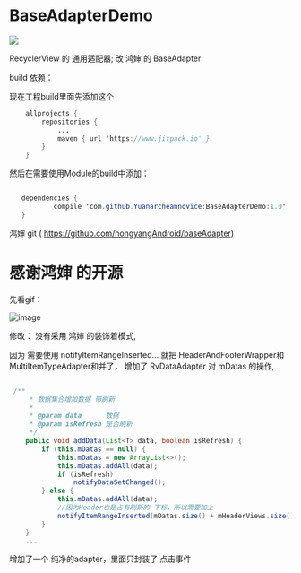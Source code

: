 # BaseAdapterDemo

[![](https://www.jitpack.io/v/Yuanarcheannovice/BaseAdapterDemo.svg)](https://www.jitpack.io/#Yuanarcheannovice/BaseAdapterDemo)

RecyclerView 的 通用适配器;  改 鸿婶 的 BaseAdapter

build 依赖：

现在工程build里面先添加这个
```java
	allprojects {
		repositories {
			...
			maven { url 'https://www.jitpack.io' }
		}
	}
 ```
 然后在需要使用Module的build中添加：
 ```java
 
 	dependencies {
	        compile 'com.github.Yuanarcheannovice:BaseAdapterDemo:1.0'
	}

 ```

鸿婶 git ( https://github.com/hongyangAndroid/baseAdapter)
# 感谢鸿婶 的开源

先看gif：

![image](https://github.com/Yuanarcheannovice/BaseAdapterDemo/blob/master/gif/adapter.gif)

修改：
没有采用 鸿婶 的装饰着模式, 

因为 需要使用 notifyItemRangeInserted... 
就把 HeaderAndFooterWrapper和MultiItemTypeAdapter和并了，
增加了 RvDataAdapter 对 mDatas 的操作,

```java

 /**
     * 数据集合增加数据 带刷新
     *
     * @param data      数据
     * @param isRefresh 是否刷新
     */
    public void addData(List<T> data, boolean isRefresh) {
        if (this.mDatas == null) {
            this.mDatas = new ArrayList<>();
            this.mDatas.addAll(data);
            if (isRefresh)
                notifyDataSetChanged();
        } else {
            this.mDatas.addAll(data);
            //因为Header也是占有刷新的 下标，所以需要加上
            notifyItemRangeInserted(mDatas.size() + mHeaderViews.size() - data.size(), data.size());
        }
    }
    ...
```

增加了一个 纯净的adapter，里面只封装了 点击事件  


